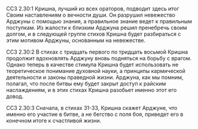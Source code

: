 ССЗ 2.30:1	Кришна, лучший из всех ораторов, подводит здесь итог Своим наставлениям о вечности души. Он разрушил невежество Арджуны с помощью знания, а правильное знание ведет к правильным поступкам. Из жалости к близким Арджуна решил пренебречь своим долгом, и в следующей группе стихов Кришна будет разбираться с этим мотивом Арджуны, основанным на невежестве.

ССЗ 2.30:2	В стихах с тридцать первого по тридцать восьмой Кришна продолжит вдохновлять Арджуну вновь подняться на борьбу с врагом. Однако теперь в качестве стимула Кришна будет использовать не теоретическое понимание духовной науки, а принципы кармической деятельности и законы праведной жизни. Арджуна, как мы помним, полагал, что после битвы ему будет закрыт доступ к райским наслаждениям, и в этих стихах Кришна разобьет именно этот его довод.

ССЗ 2.30:3	Сначала, в стихах 31-33, Кришна скажет Арджуне, что именно его участие в битве, а не бегство с поля боя, приведет его в конечном итоге к счастливой жизни.